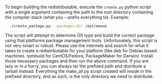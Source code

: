 To begin building the redistributable, execute the `create.py` python script with a single argument containing the path to the root directory containing the compiler stack (what you --prefix everything to). Example:

```bash
  ./create_package.py --packages-dir /opt/moose
```

The script will attempt to determine OS type and build the correct package using that platforms package management tools. Unfortunately, this script is not very smart or robust. Please use the internets and search for what it takes to create a redistributable for your platform (like deb for Debian based machines. rpmbuild for CentOS/Fedora, PackageMaker for Darwin). Install those necessary packages and then run the above command. If you are lazy or in a hurry, you can always tar the prefixed path and distribute a tarball instead. Everything the make_all.py script created will reside in the prefixed directory, and as such, is the only directory we need to distribute.
